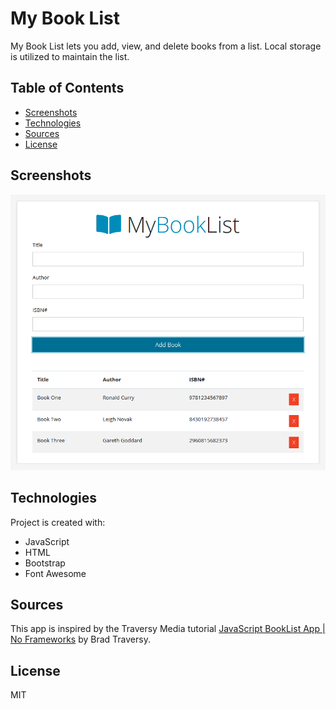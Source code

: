 # My Book List

My Book List lets you add, view, and delete books from a list. Local storage is utilized to maintain the list.

## Table of Contents

- [Screenshots](https://github.com/jasonranney/my-book-list#screenshots)
- [Technologies](https://github.com/jasonranney/my-book-list#technologies)
- [Sources](https://github.com/jasonranney/my-book-list#sources)
- [License](https://github.com/jasonranney/my-book-list#license)

## Screenshots

![Image of My Book List](https://github.com/jasonranney/my-book-list/blob/master/docs/screenshots/my-book-list.png)

## Technologies

Project is created with:

- JavaScript
- HTML
- Bootstrap
- Font Awesome

## Sources

This app is inspired by the Traversy Media tutorial [JavaScript BookList App | No Frameworks](https://www.youtube.com/watch?v=JaMCxVWtW58) by Brad Traversy.

## License

MIT

